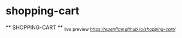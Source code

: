 # shopping-cart
** SHOPPING-CART **
<sub>
  live preview *https://epenflow.github.io/shopping-cart/*
</sub>
